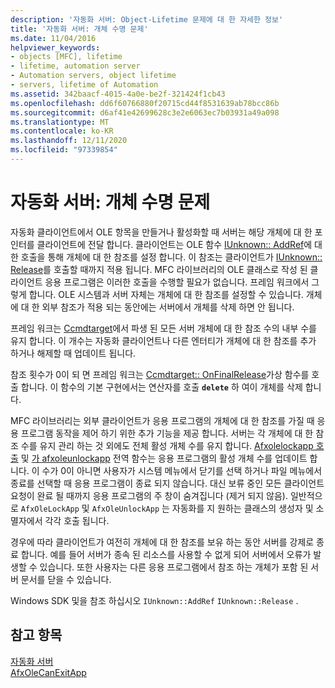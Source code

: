 ```yaml
---
description: '자동화 서버: Object-Lifetime 문제에 대 한 자세한 정보'
title: '자동화 서버: 개체 수명 문제'
ms.date: 11/04/2016
helpviewer_keywords:
- objects [MFC], lifetime
- lifetime, automation server
- Automation servers, object lifetime
- servers, lifetime of Automation
ms.assetid: 342baacf-4015-4a0e-be2f-321424f1cb43
ms.openlocfilehash: dd6f60766880f20715cd44f8531639ab78bcc86b
ms.sourcegitcommit: d6af41e42699628c3e2e6063ec7b03931a49a098
ms.translationtype: MT
ms.contentlocale: ko-KR
ms.lasthandoff: 12/11/2020
ms.locfileid: "97339854"
---
```

# <a name="automation-servers-object-lifetime-issues"></a>자동화 서버: 개체 수명 문제

자동화 클라이언트에서 OLE 항목을 만들거나 활성화할 때 서버는 해당 개체에 대 한 포인터를 클라이언트에 전달 합니다. 클라이언트는 OLE 함수 [IUnknown:: AddRef](/windows/win32/api/unknwn/nf-unknwn-iunknown-addref)에 대 한 호출을 통해 개체에 대 한 참조를 설정 합니다. 이 참조는 클라이언트가 [IUnknown:: Release](/windows/win32/api/unknwn/nf-unknwn-iunknown-release)를 호출할 때까지 적용 됩니다. MFC 라이브러리의 OLE 클래스로 작성 된 클라이언트 응용 프로그램은 이러한 호출을 수행할 필요가 없습니다. 프레임 워크에서 그렇게 합니다. OLE 시스템과 서버 자체는 개체에 대 한 참조를 설정할 수 있습니다. 개체에 대 한 외부 참조가 적용 되는 동안에는 서버에서 개체를 삭제 하면 안 됩니다.

프레임 워크는 [Ccmdtarget](reference/ccmdtarget-class.md)에서 파생 된 모든 서버 개체에 대 한 참조 수의 내부 수를 유지 합니다. 이 개수는 자동화 클라이언트나 다른 엔터티가 개체에 대 한 참조를 추가 하거나 해제할 때 업데이트 됩니다.

참조 횟수가 0이 되 면 프레임 워크는 [Ccmdtarget:: OnFinalRelease](reference/ccmdtarget-class.md#onfinalrelease)가상 함수를 호출 합니다. 이 함수의 기본 구현에서는 연산자를 호출 **`delete`** 하 여이 개체를 삭제 합니다.

MFC 라이브러리는 외부 클라이언트가 응용 프로그램의 개체에 대 한 참조를 가질 때 응용 프로그램 동작을 제어 하기 위한 추가 기능을 제공 합니다. 서버는 각 개체에 대 한 참조 수를 유지 관리 하는 것 외에도 전체 활성 개체 수를 유지 합니다. [Afxolelockapp 호출](reference/application-control.md#afxolelockapp) 및 [가 afxoleunlockapp](reference/application-control.md#afxoleunlockapp) 전역 함수는 응용 프로그램의 활성 개체 수를 업데이트 합니다. 이 수가 0이 아니면 사용자가 시스템 메뉴에서 닫기를 선택 하거나 파일 메뉴에서 종료를 선택할 때 응용 프로그램이 종료 되지 않습니다. 대신 보류 중인 모든 클라이언트 요청이 완료 될 때까지 응용 프로그램의 주 창이 숨겨집니다 (제거 되지 않음). 일반적으로 `AfxOleLockApp` 및 `AfxOleUnlockApp` 는 자동화를 지 원하는 클래스의 생성자 및 소멸자에서 각각 호출 됩니다.

경우에 따라 클라이언트가 여전히 개체에 대 한 참조를 보유 하는 동안 서버를 강제로 종료 합니다. 예를 들어 서버가 종속 된 리소스를 사용할 수 없게 되어 서버에서 오류가 발생할 수 있습니다. 또한 사용자는 다른 응용 프로그램에서 참조 하는 개체가 포함 된 서버 문서를 닫을 수 있습니다.

Windows SDK 및을 참조 하십시오 `IUnknown::AddRef` `IUnknown::Release` .

## <a name="see-also"></a>참고 항목

[자동화 서버](automation-servers.md)<br/>
[AfxOleCanExitApp](reference/application-control.md#afxolecanexitapp)
